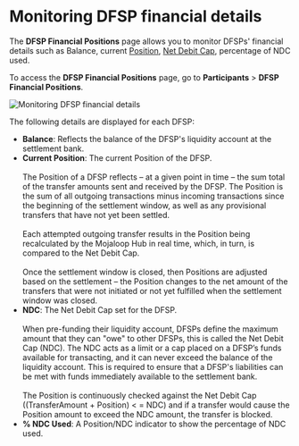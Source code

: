# Monitoring DFSP financial details

The **DFSP Financial Positions** page allows you to monitor DFSPs' financial details such as Balance, current [Position](settlement-basic-concepts#position), [Net Debit Cap](settlement-basic-concepts#liquidity-management-net-debit-cap), percentage of NDC used.

To access the **DFSP Financial Positions** page, go to **Participants** > **DFSP Financial Positions**.

![Monitoring DFSP financial details](../../.vuepress/public/dfsp_financial_positions_2.png)

The following details are displayed for each DFSP:

* **Balance**: Reflects the balance of the DFSP's liquidity account at the settlement bank.
* **Current Position**: The current Position of the DFSP. \
\
The Position of a DFSP reflects – at a given point in time – the sum total of the transfer amounts sent and received by the DFSP. The Position is the sum of all outgoing transactions minus incoming transactions since the beginning of the settlement window, as well as any provisional transfers that have not yet been settled. \
\
Each attempted outgoing transfer results in the Position being recalculated by the Mojaloop Hub in real time, which, in turn, is compared to the Net Debit Cap. \
\
Once the settlement window is closed, then Positions are adjusted based on the settlement – the Position changes to the net amount of the transfers that were not initiated or not yet fulfilled when the settlement window was closed.
* **NDC**: The Net Debit Cap set for the DFSP. \
\
When pre-funding their liquidity account, DFSPs define the maximum amount that they can "owe" to other DFSPs, this is called the Net Debit Cap (NDC). The NDC acts as a limit or a cap placed on a DFSP’s funds available for transacting, and it can never exceed the balance of the liquidity account. This is required to ensure that a DFSP's liabilities can be met with funds immediately available to the settlement bank. \
\
The Position is continuously checked against the Net Debit Cap ((TransferAmount + Position) < = NDC) and if a transfer would cause the Position amount to exceed the NDC amount, the transfer is blocked.
* **% NDC Used**: A Position/NDC indicator to show the percentage of NDC used.
